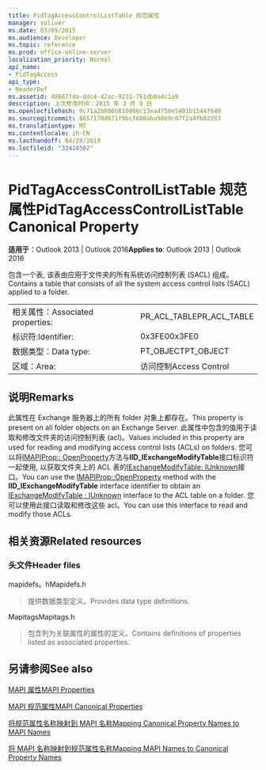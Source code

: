 ```yaml
---
title: PidTagAccessControlListTable 规范属性
manager: soliver
ms.date: 03/09/2015
ms.audience: Developer
ms.topic: reference
ms.prod: office-online-server
localization_priority: Normal
api_name:
- PidTagAccess
api_type:
- HeaderDef
ms.assetid: 48667fda-ddc4-42ac-9231-761db0a4c1a9
description: 上次修改时间：2015 年 3 月 9 日
ms.openlocfilehash: 9c71a2b806b810906c13ea4750e5491b1544f640
ms.sourcegitcommit: 8657170d071f9bcf680aba50b9c07f2a4fb82283
ms.translationtype: MT
ms.contentlocale: zh-CN
ms.lasthandoff: 04/28/2019
ms.locfileid: "33424502"
---
```

# <a name="pidtagaccesscontrollisttable-canonical-property"></a><span data-ttu-id="50a94-103">PidTagAccessControlListTable 规范属性</span><span class="sxs-lookup"><span data-stu-id="50a94-103">PidTagAccessControlListTable Canonical Property</span></span>

  
  
<span data-ttu-id="50a94-104">**适用于**：Outlook 2013 | Outlook 2016</span><span class="sxs-lookup"><span data-stu-id="50a94-104">**Applies to**: Outlook 2013 | Outlook 2016</span></span> 
  
<span data-ttu-id="50a94-105">包含一个表, 该表由应用于文件夹的所有系统访问控制列表 (SACL) 组成。</span><span class="sxs-lookup"><span data-stu-id="50a94-105">Contains a table that consists of all the system access control lists (SACL) applied to a folder.</span></span>
  
|||
|:-----|:-----|
|<span data-ttu-id="50a94-106">相关属性：</span><span class="sxs-lookup"><span data-stu-id="50a94-106">Associated properties:</span></span>  <br/> |<span data-ttu-id="50a94-107">PR_ACL_TABLE</span><span class="sxs-lookup"><span data-stu-id="50a94-107">PR_ACL_TABLE</span></span>  <br/> |
|<span data-ttu-id="50a94-108">标识符:</span><span class="sxs-lookup"><span data-stu-id="50a94-108">Identifier:</span></span>  <br/> |<span data-ttu-id="50a94-109">0x3FE0</span><span class="sxs-lookup"><span data-stu-id="50a94-109">0x3FE0</span></span>  <br/> |
|<span data-ttu-id="50a94-110">数据类型：</span><span class="sxs-lookup"><span data-stu-id="50a94-110">Data type:</span></span>  <br/> |<span data-ttu-id="50a94-111">PT_OBJECT</span><span class="sxs-lookup"><span data-stu-id="50a94-111">PT_OBJECT</span></span>  <br/> |
|<span data-ttu-id="50a94-112">区域：</span><span class="sxs-lookup"><span data-stu-id="50a94-112">Area:</span></span>  <br/> |<span data-ttu-id="50a94-113">访问控制</span><span class="sxs-lookup"><span data-stu-id="50a94-113">Access Control</span></span>  <br/> |
   
## <a name="remarks"></a><span data-ttu-id="50a94-114">说明</span><span class="sxs-lookup"><span data-stu-id="50a94-114">Remarks</span></span>

<span data-ttu-id="50a94-115">此属性在 Exchange 服务器上的所有 folder 对象上都存在。</span><span class="sxs-lookup"><span data-stu-id="50a94-115">This property is present on all folder objects on an Exchange Server.</span></span> <span data-ttu-id="50a94-116">此属性中包含的值用于读取和修改文件夹的访问控制列表 (acl)。</span><span class="sxs-lookup"><span data-stu-id="50a94-116">Values included in this property are used for reading and modifying access control lists (ACLs) on folders.</span></span> <span data-ttu-id="50a94-117">您可以将[IMAPIProp:: OpenProperty](imapiprop-openproperty.md)方法与**IID_IExchangeModifyTable**接口标识符一起使用, 以获取文件夹上的 ACL 表的[IExchangeModifyTable: IUnknown](iexchangemodifytableiunknown.md)接口。</span><span class="sxs-lookup"><span data-stu-id="50a94-117">You can use the [IMAPIProp::OpenProperty](imapiprop-openproperty.md) method with the **IID_IExchangeModifyTable** interface identifier to obtain an [IExchangeModifyTable : IUnknown](iexchangemodifytableiunknown.md) interface to the ACL table on a folder.</span></span> <span data-ttu-id="50a94-118">您可以使用此接口读取和修改这些 acl。</span><span class="sxs-lookup"><span data-stu-id="50a94-118">You can use this interface to read and modify those ACLs.</span></span> 
  
## <a name="related-resources"></a><span data-ttu-id="50a94-119">相关资源</span><span class="sxs-lookup"><span data-stu-id="50a94-119">Related resources</span></span>

### <a name="header-files"></a><span data-ttu-id="50a94-120">头文件</span><span class="sxs-lookup"><span data-stu-id="50a94-120">Header files</span></span>

<span data-ttu-id="50a94-121">mapidefs。h</span><span class="sxs-lookup"><span data-stu-id="50a94-121">Mapidefs.h</span></span>
  
> <span data-ttu-id="50a94-122">提供数据类型定义。</span><span class="sxs-lookup"><span data-stu-id="50a94-122">Provides data type definitions.</span></span>
    
<span data-ttu-id="50a94-123">Mapitags</span><span class="sxs-lookup"><span data-stu-id="50a94-123">Mapitags.h</span></span>
  
> <span data-ttu-id="50a94-124">包含列为关联属性的属性的定义。</span><span class="sxs-lookup"><span data-stu-id="50a94-124">Contains definitions of properties listed as associated properties.</span></span>
    
## <a name="see-also"></a><span data-ttu-id="50a94-125">另请参阅</span><span class="sxs-lookup"><span data-stu-id="50a94-125">See also</span></span>



[<span data-ttu-id="50a94-126">MAPI 属性</span><span class="sxs-lookup"><span data-stu-id="50a94-126">MAPI Properties</span></span>](mapi-properties.md)
  
[<span data-ttu-id="50a94-127">MAPI 规范属性</span><span class="sxs-lookup"><span data-stu-id="50a94-127">MAPI Canonical Properties</span></span>](mapi-canonical-properties.md)
  
[<span data-ttu-id="50a94-128">将规范属性名称映射到 MAPI 名称</span><span class="sxs-lookup"><span data-stu-id="50a94-128">Mapping Canonical Property Names to MAPI Names</span></span>](mapping-canonical-property-names-to-mapi-names.md)
  
[<span data-ttu-id="50a94-129">将 MAPI 名称映射到规范属性名称</span><span class="sxs-lookup"><span data-stu-id="50a94-129">Mapping MAPI Names to Canonical Property Names</span></span>](mapping-mapi-names-to-canonical-property-names.md)

